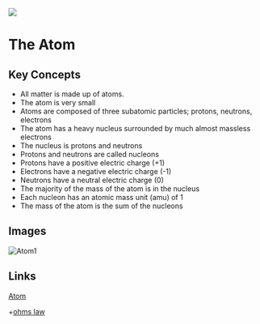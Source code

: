 [![](https://github.com/mixmix/hypermarkdown/raw/master/hypermarkdown_badge.png)](https://hypermarkdown.herokuapp.com)

The Atom
========

Key Concepts
------------
- All matter is made up of atoms.
- The atom is very small
- Atoms are composed of three subatomic particles; protons, neutrons, electrons
- The atom has a heavy nucleus surrounded by much almost massless electrons
- The nucleus is protons and neutrons
- Protons and neutrons are called nucleons
- Protons have a positive electric charge (+1)
- Electrons have a negative electric charge (-1)
- Neutrons have a neutral electric charge (0)
- The majority of the mass of the atom is in the nucleus
- Each nucleon has an atomic mass unit (amu) of 1
- The mass of the atom is the sum of the nucleons


Images
-------
![Atom1](http://www.ducksters.com/science/atom.gif)


Links
------
[Atom](https://www.youtube.com/watch?v=_lNF3_30lUE)


+[ohms law](https://github.com/mixmix/nice_eqns/blob/master/physics/ohms_law.md)

